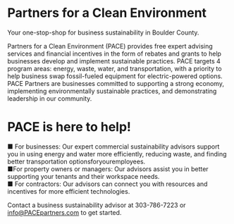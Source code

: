 # Partners for a Clean Environment  

Your one-stop-shop for business sustainability in Boulder County.  

Partners for a Clean Environment (PACE) provides free expert advising services and financial incentives in the form of rebates and grants to help businesses develop and implement sustainable practices. PACE targets 4 program areas: energy, waste, water, and transportation, with a priority to help business swap fossil-fueled equipment for electric-powered options. PACE Partners are businesses committed to supporting a strong economy, implementing environmentally sustainable practices, and demonstrating leadership in our community.  

# PACE is here to help!  

■ For businesses: Our expert commercial sustainability advisors support you in using energy and water more efficiently, reducing waste, and finding better transportation optionsforyouremployees.   
■For property owners or managers: Our advisors assist you in better supporting your tenants and their workspace needs.   
■ For contractors: Our advisors can connect you with resources and incentives for more efficient technologies.  

Contact a business sustainability advisor at 303-786-7223 or info@PACEpartners.com to get started.  